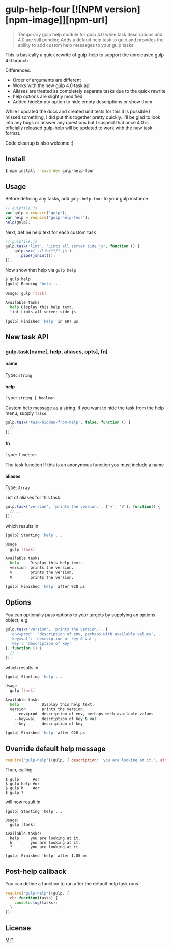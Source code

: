 # gulp-help-four [![NPM version][npm-image]][npm-url]
> Temporary gulp help module for gulp 4.0 while task descriptions and 4.0 are still pending
> Adds a default help task to gulp and provides the ability to add custom help messages to your gulp tasks

This is basically a quick rewrite of gulp-help to support the unreleased gulp 4.0 branch

Differences:
* Order of arguments are different
* Works with the new gulp 4.0 task api
* Aliases are treated as completely separate tasks due to the quick rewrite
* help options are slightly modified
* Added hideEmpty option to hide empty descriptions or show them

While I updated the docs and created unit tests for this it is possible I missed something,
I did put this together pretty quickly.
I'll be glad to look into any bugs or answer any questions but I suspect that once 4.0 is
officially released gulp-help will be updated to work with the new task format.

Code cleanup is also welcome :)

## Install

```bash
$ npm install --save-dev gulp-help-four
```

## Usage

Before defining any tasks, add `gulp-help-four` to your gulp instance

```js
// gulpfile.js
var gulp = require('gulp');
var help = require('gulp-help-four');
help(gulp);
```

Next, define help text for each custom task

```js
// gulpfile.js
gulp.task('lint', 'Lints all server side js', function () {
    gulp.src('./lib/**/*.js')
      .pipe(jshint());
});
```

Now show that help via `gulp help`

```bash
$ gulp help
[gulp] Running 'help'...

Usage: gulp [task]

Available tasks
  help Display this help text.
  lint Lints all server side js

[gulp] Finished 'help' in 607 μs
```

## New task API

### gulp.task(name[, help, aliases, opts], fn)

#### name

Type: `string`

#### help

Type: `string | boolean`

Custom help message as a string.
If you want to hide the task from the help menu, supply `false`.

```js
gulp.task('task-hidden-from-help', false, function () {
  // ...
});
```

#### fn

Type: `function`

The task function
If this is an anonymous function you must include a name

#### aliases

Type: `Array`

List of aliases for this task.


```js
gulp.task('version', 'prints the version.', ['v', 'V'], function() {
  // ...
});
```

which results in

```bash
[gulp] Starting 'help'...

Usage
  gulp [task]

Available tasks
  help     Display this help text.
  version  prints the version.
  v        prints the version.
  V        prints the version.

[gulp] Finished 'help' after 928 μs
```

## Options

You can optionally pass options to your targets by supplying an options object, e.g.

```js
gulp.task('version', 'prints the version.', {
  'env=prod': 'description of env, perhaps with available values',
  'key=val': 'description of key & val',
  'key': 'description of key'
}, function () {
  // ...
});
```
which results in

```bash
[gulp] Starting 'help'...

Usage
  gulp [task]

Available tasks
  help          Display this help text.
  version       prints the version.
    --env=prod  description of env, perhaps with available values
    --key=val   description of key & val
    --key       description of key

[gulp] Finished 'help' after 928 μs
```

## Override default help message

```js
require('gulp-help')(gulp, { description: 'you are looking at it.', aliases: ['h', '?'] });
```

Then, calling

```shell
$ gulp      #or
$ gulp help #or
$ gulp h    #or
$ gulp ?
```

will now result in

```
[gulp] Starting 'help'...

Usage:
  gulp [task]

Available tasks:
  help     you are looking at it.
  h        you are looking at it.
  ?        you are looking at it.

[gulp] Finished 'help' after 1.05 ms
```

## Post-help callback

You can define a function to run after the default help task runs.

```js
require('gulp-help')(gulp, {
  cb: function(tasks) {
    console.log(tasks);
  }
});
```

## License

[MIT](http://opensource.org/licenses/MIT)

